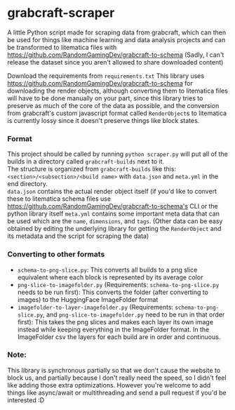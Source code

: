 # grabcraft-scraper
A little Python script made for scraping data from grabcraft, which can then be used for things like machine learning and data analysis projects and can be transformed to litematica files with https://github.com/RandomGamingDev/grabcraft-to-schema (Sadly, I can't release the dataset since you aren't allowed to share downloaded content)

Download the requirements from `requirements.txt`
This library uses https://github.com/RandomGamingDev/grabcraft-to-schema for downloading the render objects, although converting them to litematica files will have to be done manually on your part, since this library tries to preserve as much of the core of the data as possible, and the conversion from grabcraft's custom javascript format called `RenderObject`s to litematica is currently lossy since it doesn't preserve things like block states.

### Format
This project should be called by running `python scraper.py` will put all of the builds in a directory called `grabcraft-builds` next to it. <br/>
The structure is organized from `grabcraft-builds` like this: `<section>/<subsection>/<build name>` with `data.json` and `meta.yml` in the end directory. <br/>
`data.json` contains the actual render object itself (if you'd like to convert these to litematica schema files use https://github.com/RandomGamingDev/grabcraft-to-schema's CLI or the python library itself
`meta.yml` contains some important meta data that can be used which are the `name`, `dimensions`, and `tags`. (Other data can be easy obtained by editing the underlying library for getting the `RenderObject` and its metadata and the script for scraping the data)

### Converting to other formats
- `schema-to-png-slice.py`: This converts all builds to a png slice equivalent where each block is represented by its average color
- `png-slice-to-imagefolder.py` (Requirements: `schema-to-png-slice.py` needs to be run first): This converts the folder (after converting to images) to the HuggingFace ImageFolder format
- `imagefolder-to-layer-imagefolder.py` (Requirements: `schema-to-png-slice.py`, and `png-slice-to-imagefolder.py` need to be run in that order first): This takes the png slices and makes each layer its own image instead while keeping everything in the ImageFolder format. In the ImageFolder csv the layers for each build are in order and continuous.

### Note:
This library is synchronous partially so that we don't cause the website to block us, and partially because I don't really need the speed, so I didn't feel like adding those extra optimizations. However you're welcome to add things like async/await or multithreading and send a pull request if you'd be interested :D

